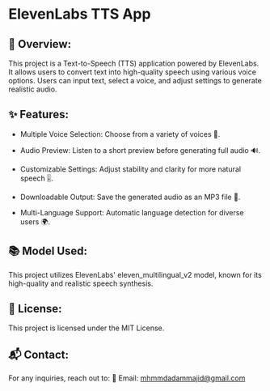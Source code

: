 # ElevenLabs TTS App

## 📌 Overview:

This project is a Text-to-Speech (TTS) application powered by ElevenLabs. It allows users to convert text into high-quality speech using various voice options. Users can input text, select a voice, and adjust settings to generate realistic audio.

## ✨ Features:

- Multiple Voice Selection: Choose from a variety of voices 🎤.

- Audio Preview: Listen to a short preview before generating full audio 🔊.

- Customizable Settings: Adjust stability and clarity for more natural speech 🎚.

- Downloadable Output: Save the generated audio as an MP3 file 💾.

- Multi-Language Support: Automatic language detection for diverse users 🌍.

## 📚 Model Used:

This project utilizes ElevenLabs' eleven_multilingual_v2 model, known for its high-quality and realistic speech synthesis.

## 📝 License:

This project is licensed under the MIT License.

## 📬 Contact:

For any inquiries, reach out to:
📧 Email: mhmmdadammajid@gmail.com
